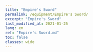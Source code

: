 ```yaml
---
title: "Empire's Sword"
permalink: /equipment/Empire's Sword/
excerpt: "Empire's Sword"
last_modified_at: 2021-01-25
lang: en
ref: "Empire's Sword.md"
toc: false
classes: wide
---
```


